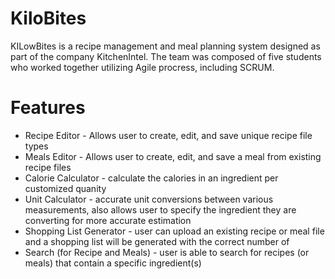 # KiloBites 

KILowBites is a recipe management and meal planning system designed as part of the company KitchenIntel. The team was composed of five students who worked together utilizing Agile procress, including SCRUM. 

# Features 
* Recipe Editor - Allows user to create, edit, and save unique recipe file types 
* Meals Editor - Allows user to create, edit, and save a meal from existing recipe files 
* Calorie Calculator - calculate the calories in an ingredient per customized quanity 
* Unit Calculator - accurate unit conversions between various measurements, also allows user to specify the ingredient they are converting for more accurate estimation 
* Shopping List Generator - user can upload an existing recipe or meal file and a shopping list will be generated with the correct number of 
* Search (for Recipe and Meals) - user is able to search for recipes (or meals) that contain a specific ingredient(s)
